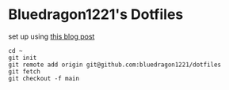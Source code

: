 
# Bluedragon1221's Dotfiles

set up using [this blog post](https://drewdevault.com/2019/12/30/dotfiles.html)

```
cd ~
git init
git remote add origin git@github.com:bluedragon1221/dotfiles
git fetch
git checkout -f main
```

